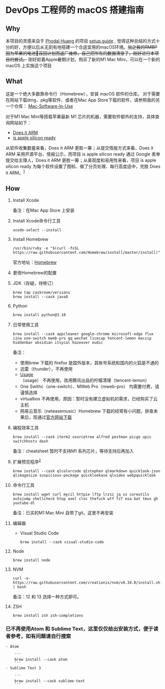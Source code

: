 # DevOps 工程师的 macOS 搭建指南

## Why

本项目的灵感来自于 [Phodal Huang](https://github.com/phodal)  的项目 [setup.guide](https://github.com/phodal/setup.guide) , 觉得这种总结的方式十分的好，方便以后从无到有地搭建一个合适宜用的macOS环境。~~加之我的RMBP因为苹果的电池🔋召回计划而返厂维修，自己把所有的数据清空了，刚好进行本项目的尝试。~~ 刚好趁着Apple暑期计划，购买了新的M1 Mac Mini，可以在一个新的 macOS 上实施这个项目

## What

这是一个绝大多数靠命令行（Homebrew），安装 macOS 软件的仓库。
对于需要在网站下载dmg、pkg等软件、或者在Mac App Store下载的软件，请参照我的另一个仓库：
[Mac-Software-In-Use](https://github.com/MiracleWong/Mac-Software-In-Use)

对于M1 Mac Mini等搭载苹果最新 M1 芯片的机器，需要软件额外的支持，具体查询网站如下：

- [Does it ARM](https://doesitarm.com/)
- [is apple silicon ready](https://isapplesiliconready.com/zh)

从软件收集数量来看，Does it ARM 更胜一筹；从提交情报方式来看，Does it ARM 采用开源平台、情报公示，而项目 is apple silicon ready 通过 Google 表单提交给主理人，Does it ARM 更胜一筹；从美观度和易用性来看，项目 is apple silicon ready 为每个软件设置了图标、做了分页处理、每行高度适中，完胜 Does it ARM。<sup>[1]</sup>

## How

1. Install Xcode
  
    备注：在Mac App Store 上安装

2. Install Xcode命令行工具

    ```
    xcode-select --install
    ```

3. Install Homebrew

    ```
    /usr/bin/ruby -e "$(curl -fsSL https://raw.githubusercontent.com/Homebrew/install/master/install)"
    ```

    官方地址：[Homebrew](https://brew.sh/index_zh-cn)

4. 更改Homebrew的配置



5. JDK（存疑，待修订）

    ```
    brew tap caskroom/versions
    brew install --cask java8
    ```
6. Python

    ```
    brew install python@3.10
    ```

7. 日常使用工具

    ```
    brew install --cask appcleaner google-chrome microsoft-edge flux iina one-switch mweb-pro qq wechat licecap tencent-lemon maczip hiddenbar obsidian itsycal hazeover eudic 
    ```
    
    备注：
    - 使用brew 下载的 firefox 是国外版本，其账号系统和国内的火狐是不通的
    - 迅雷（thunder），不再使用
    - [Usage](https://usage.pro/)（usage） 不再使用，改用腾讯出品的柠檬清理（tencent-lemon）
    - One Swithc（one-switch）、MWeb Pro（mweb-pro） 均需要付费，请谨慎选择
    - virtualbox 不再使用，原因：暂时没有建立虚拟机的需求，已经购买了云主机
    - 网易云音乐（neteasemusic）Homebrew 下载的经常有小问题，排查未果后，现通过[官方网站下载](https://music.163.com/#/download)


8. 编程效率工具

    ```
    brew install --cask iterm2 sourcetree alfred postman picgo upic switchhosts dash
    ```
    
    备注：cheatsheet 暂时不支持M1 系列芯片，等待支持后再加入
    

9. 扩展预览程序<sup>[2]</sup>

    ```
    brew install --cask qlcolorcode qlstephen qlmarkdown quicklook-json qlimagesize suspicious-package quicklookase qlvideo webpquicklook
    ```

10. 命令行工具

    ```
    brew install wget curl mycil httpie lftp lrzsz jq xz coreutils autojump shellcheck htop axel cloc thefuck wtf fzf exa bat tmux gh youtube-dl
    ```
    
    备注：已买的M1 Mac Mini 自带了git，这里不再安装

11. 编辑器

    - Visual Studio Code
    
        ```
        brew install --cask visual-studio-code
        ```

12. Node

    ```
    brew install node
    ```

13. NVM

    ```
    curl -o- https://raw.githubusercontent.com/creationix/nvm/v0.34.0/install.sh | bash
    ```
    
    备注：12 和 13 选择一种方式即可。

14. ZSH

    ```
    brew install zsh zsh-completions
    ```


### 已不再使用Atom 和 Sublime Text，这里仅仅给出安装方式，便于读者参考，如有问题请自行搜索
    
    - Atom
    
        ```
        brew install --cask atom
        ```
    - Sublime Text 3

        ```
        brew install --cask sublime-text
        ```


[1]: https://www.pokooo.com/6808.html
[2]: https://github.com/sindresorhus/quick-look-plugins


